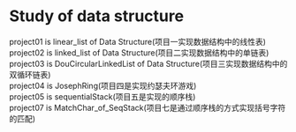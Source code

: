 # Study of data structure
project01 is linear_list of Data Structure(项目一实现数据结构中的线性表)<br>
project02 is linked_list of Data Structure(项目二实现数据结构中的单链表)<br>
project03 is DouCircularLinkedList of Data Structure(项目三实现数据结构中的双循环链表)<br>
project04 is JosephRing(项目四是实现约瑟夫环游戏)<br>
project05 is sequentialStack(项目五是实现的顺序栈)<br>
project07 is MatchChar_of_SeqStack(项目七是通过顺序栈的方式实现括号字符的匹配)<br>
